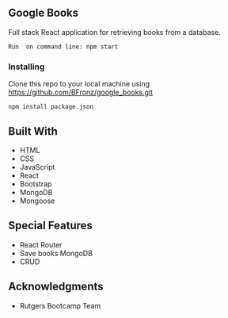 ## Google Books

Full stack React application for retrieving books from a database.


```
Run  on command line: npm start

```

### Installing
Clone this repo to your local machine using https://github.com/BFronz/google_books.git
 
```
npm install package.json

```

## Built With
* HTML
* CSS
* JavaScript
* React
* Bootstrap
* MongoDB
* Mongoose


 
## Special Features
 - React Router
 - Save books MongoDB
 - CRUD

 
## Acknowledgments

* Rutgers Bootcamp Team
